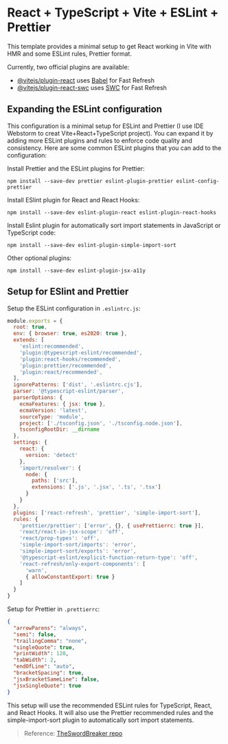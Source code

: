 # React + TypeScript + Vite + ESLint + Prettier

This template provides a minimal setup to get React working in Vite with HMR and some ESLint rules, Prettier format.

Currently, two official plugins are available:

- [@vitejs/plugin-react](https://github.com/vitejs/vite-plugin-react/blob/main/packages/plugin-react/README.md) uses [Babel](https://babeljs.io/) for Fast Refresh
- [@vitejs/plugin-react-swc](https://github.com/vitejs/vite-plugin-react-swc) uses [SWC](https://swc.rs/) for Fast Refresh

## Expanding the ESLint configuration

This configuration is a minimal setup for ESLint and Prettier (I use IDE Webstorm to creat Vite+React+TypeScript project). You can expand it by adding more ESLint plugins and rules to enforce code quality and consistency. Here are some common ESLint plugins that you can add to the configuration:

Install Prettier and the ESLint plugins for Prettier:

```
npm install --save-dev prettier eslint-plugin-prettier eslint-config-prettier
```

Install ESlint plugin for React and React Hooks:

```
npm install --save-dev eslint-plugin-react eslint-plugin-react-hooks
```

Install Eslint plugin for automatically sort import statements in JavaScript or TypeScript code: 
```
npm install --save-dev eslint-plugin-simple-import-sort
```

Other optional plugins:
```
npm install --save-dev eslint-plugin-jsx-a11y
```
## Setup for ESlint and Prettier

Setup the ESLint configuration in `.eslintrc.js`:

```js
module.exports = {
  root: true,
  env: { browser: true, es2020: true },
  extends: [
    'eslint:recommended',
    'plugin:@typescript-eslint/recommended',
    'plugin:react-hooks/recommended',
    'plugin:prettier/recommended',
    'plugin:react/recommended',
  ],
  ignorePatterns: ['dist', '.eslintrc.cjs'],
  parser: '@typescript-eslint/parser',
  parserOptions: {
    ecmaFeatures: { jsx: true },
    ecmaVersion: 'latest',
    sourceType: 'module',
    project: ['./tsconfig.json', './tsconfig.node.json'],
    tsconfigRootDir: __dirname
  },
  settings: {
    react: {
      version: 'detect'
    },
    'import/resolver': {
      node: {
        paths: ['src'],
        extensions: ['.js', '.jsx', '.ts', '.tsx']
      }
    }
  },
  plugins: ['react-refresh', 'prettier', 'simple-import-sort'],
  rules: {
    'prettier/prettier': ['error', {}, { usePrettierrc: true }],
    'react/react-in-jsx-scope': 'off',
    'react/prop-types': 'off',
    'simple-import-sort/imports': 'error',
    'simple-import-sort/exports': 'error',
    '@typescript-eslint/explicit-function-return-type': 'off',
    'react-refresh/only-export-components': [
      'warn',
      { allowConstantExport: true }
    ]
  }
}
```
Setup for Prettier in `.prettierrc`:

```json
{
  "arrowParens": "always",
  "semi": false,
  "trailingComma": "none",
  "singleQuote": true,
  "printWidth": 120,
  "tabWidth": 2,
  "endOfLine": "auto",
  "bracketSpacing": true,
  "jsxBracketSameLine": false,
  "jsxSingleQuote": true
}
```

This setup will use the recommended ESLint rules for TypeScript, React, and React Hooks. It will also use the Prettier recommended rules and the simple-import-sort plugin to automatically sort import statements. 

> Reference: [TheSwordBreaker repo](https://github.com/TheSwordBreaker/vite-reactts-eslint-prettier)
